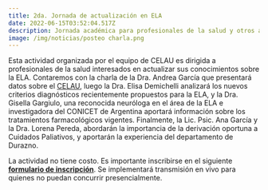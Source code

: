 ```yaml
---
title: 2da. Jornada de actualización en ELA
date: 2022-06-15T03:52:04.517Z
description: Jornada académica para profesionales de la salud y otros académicos
image: /img/noticias/posteo charla.png
---
```

Esta actividad organizada por el equipo de CELAU es dirigida a profesionales de la salud interesados en actualizar sus conocimientos sobre la ELA. Contaremos con la charla de la Dra. Andrea García que presentará datos sobre el [CELAU](https://tenemosela.org.uy/que-hacemos/#celau), luego la Dra. Elisa Demichelli analizará los nuevos criterios diagnósticos recientemente propuestos para la ELA, y la Dra. Gisella Gargiulo, una reconocida neuróloga en el área de la ELA e investigadora del CONICET de Argentina aportará información sobre los tratamientos farmacológicos vigentes. Finalmente, la Lic. Psic. Ana García y la Dra. Lorena Pereda, abordarán la importancia de la derivación oportuna a Cuidados Paliativos, y aportarán la experiencia del departamento de Durazno.

La actividad no tiene costo. Es importante inscribirse en el siguiente [**formulario de inscripción**](https://forms.gle/eqvGzSVfHuk9RoQJ8). Se implementará transmisión en vivo para quienes no puedan concurrir presencialmente.
